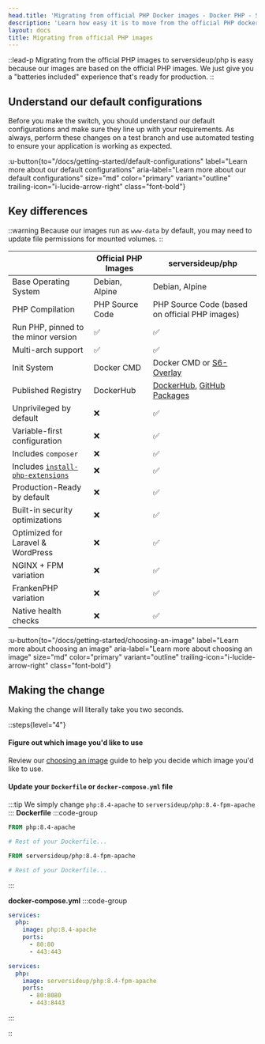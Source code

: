 ```yaml
---
head.title: 'Migrating from official PHP Docker images - Docker PHP - Server Side Up'
description: 'Learn how easy it is to move from the official PHP docker images to serversideup/php.'
layout: docs
title: Migrating from official PHP images
---
```


::lead-p
Migrating from the official PHP images to serversideup/php is easy because our images are based on the official PHP images. We just give you a "batteries included" experience that's ready for production.
::

## Understand our default configurations
Before you make the switch, you should understand our default configurations and make sure they line up with your requirements. As always, perform these changes on a test branch and use automated testing to ensure your application is working as expected.

:u-button{to="/docs/getting-started/default-configurations" label="Learn more about our default configurations" aria-label="Learn more about our default configurations" size="md" color="primary" variant="outline"  trailing-icon="i-lucide-arrow-right" class="font-bold"}

## Key differences
::warning
Because our images run as `www-data` by default, you may need to update file permissions for mounted volumes.
::

| | **Official PHP Images** |**serversideup/php** |
|-------------------------|-------------------------|---------------------|
| Base Operating System | Debian, Alpine | Debian, Alpine |
| PHP Compilation | PHP Source Code | PHP Source Code (based on official PHP images) |
| Run PHP, pinned to the minor version | ✅ | ✅ |
| Multi-arch support | ✅ | ✅ |
| Init System | Docker CMD | Docker CMD or [S6-Overlay](https://github.com/just-containers/s6-overlay) |
| Published Registry| DockerHub | [DockerHub](https://hub.docker.com/r/serversideup/php), [GitHub Packages](https://github.com/serversideup/docker-php/pkgs/container/php) |
| Unprivileged by default | ❌ | ✅ |
| Variable-first configuration | ❌ | ✅ |
| Includes `composer` | ❌ | ✅ |
| Includes [`install-php-extensions`](https://github.com/mlocati/docker-php-extension-installer) | ❌ | ✅ |
| Production-Ready by default| ❌ | ✅ |
| Built-in security optimizations | ❌ | ✅ |
| Optimized for Laravel & WordPress| ❌ | ✅ |
| NGINX + FPM variation| ❌ | ✅ |
| FrankenPHP variation| ❌ | ✅ |
| Native health checks | ❌ | ✅ |

:u-button{to="/docs/getting-started/choosing-an-image" label="Learn more about choosing an image" aria-label="Learn more about choosing an image" size="md" color="primary" variant="outline"  trailing-icon="i-lucide-arrow-right" class="font-bold"}

## Making the change
Making the change will literally take you two seconds.

::steps{level="4"}

#### Figure out which image you'd like to use
Review our [choosing an image](/docs/getting-started/choosing-an-image) guide to help you decide which image you'd like to use.

#### Update your `Dockerfile` or `docker-compose.yml` file
:::tip
We simply change `php:8.4-apache` to `serversideup/php:8.4-fpm-apache`
:::
**Dockerfile**
:::code-group
```dockerfile [ORIGINAL: Dockerfile]{1}
FROM php:8.4-apache

# Rest of your Dockerfile...
```
```dockerfile [UPDATED: Dockerfile]{1}
FROM serversideup/php:8.4-fpm-apache

# Rest of your Dockerfile...
```
:::

**docker-compose.yml**
:::code-group
```yml [ORIGINAL: docker-compose.yml]{3,5-6}
services:
  php:
    image: php:8.4-apache
    ports:
      - 80:80
      - 443:443
```
```yml [UPDATED: docker-compose.yml]{3,5-6}
services:
  php:
    image: serversideup/php:8.4-fpm-apache
    ports:
      - 80:8080
      - 443:8443
```
:::

::